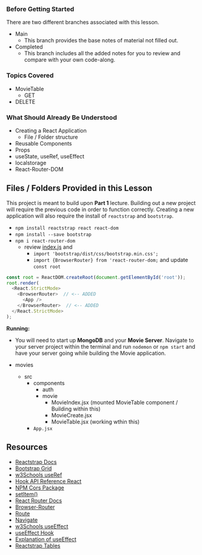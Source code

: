 ### Before Getting Started
There are two different branches associated with this lesson.
- Main
  - This branch provides the base notes of material not filled out.
- Completed
  - This branch includes all the added notes for you to review and compare with your own code-along.

### Topics Covered
- MovieTable
  - GET
- DELETE

### What Should Already Be Understood
- Creating a React Application
  - File / Folder structure
- Reusable Components
- Props 
- useState, useRef, useEffect
- localstorage
- React-Router-DOM

## Files / Folders Provided in this Lesson
This project is meant to build upon **Part 1** lecture. Building out a new project will require the previous code in order to function correctly. Creating a new application will also require the install of `reactstrap` and `bootstrap`. 
- `npm install reactstrap react react-dom`
- `npm install --save bootstrap`
- `npm i react-router-dom`
  - review [index.js](./src/index.js) and 
    - `import 'bootstrap/dist/css/bootstrap.min.css';`
    - `import {BrowserRouter} from 'react-router-dom;` and update `const root`
```js 
const root = ReactDOM.createRoot(document.getElementById('root'));
root.render(
  <React.StrictMode>
    <BrowserRouter>  // <-- ADDED
      <App />
    </BrowserRouter>  // <-- ADDED
  </React.StrictMode>
);
```

**Running:**
- You will need to start up **MongoDB** and your **Movie Server**. Navigate to your server project within the terminal and run `nodemon` or `npm start` and have your server going while building the Movie application.

- movies
  - src
    - components
      - auth
      - movie
        - MovieIndex.jsx (mounted MovieTable component / Building within this)
        - MovieCreate.jsx
        - MovieTable.jsx (working wthin this)
    - `App.jsx`

## Resources
- [Reactstrap Docs](https://reactstrap.github.io/?path=/docs/components-forms--input#hidden-labels)
- [Bootstrap Grid](https://getbootstrap.com/docs/5.3/layout/grid/)
- [w3Schools useRef](https://www.w3schools.com/react/react_useref.asp)
- [Hook API Reference React](https://reactjs.org/docs/hooks-reference.html#useref)
- [NPM Cors Package](https://www.npmjs.com/package/cors)
- [setItem()](https://www.w3schools.com/jsref/met_storage_setitem.asp)
- [React Router Docs](https://reactrouter.com/en/main)
- [Browser-Router](https://reactrouter.com/en/main/router-components/browser-router)
- [Route](https://reactrouter.com/en/main/route/route)
- [Navigate](https://reactrouter.com/en/main/components/navigate)
- [w3Schools useEffect](https://www.w3schools.com/react/react_useeffect.asp)
- [useEffect Hook](https://reactjs.org/docs/hooks-effect.html)
- [Explanation of useEffect](https://dmitripavlutin.com/react-useeffect-explanation/)
- [Reactstrap Tables](https://reactstrap.github.io/?path=/docs/components-table--table#striped)